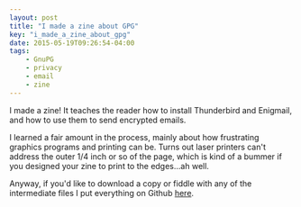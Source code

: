 ```yaml
---
layout: post
title: "I made a zine about GPG"
key: "i_made_a_zine_about_gpg"
date: 2015-05-19T09:26:54-04:00
tags:
    - GnuPG
    - privacy
    - email
    - zine
---
```


I made a zine! It teaches the reader how to install Thunderbird and
Enigmail, and how to use them to send encrypted emails.

I learned a fair amount in the process, mainly about how frustrating
graphics programs and printing can be. Turns out laser printers can't
address the outer 1/4 inch or so of the page, which is kind of a bummer if
you designed your zine to print to the edges...ah well.

Anyway, if you'd like to download a copy or fiddle with any of the
intermediate files I put everything on Github
[here](https://github.com/aliceriot/PocketGuide).
